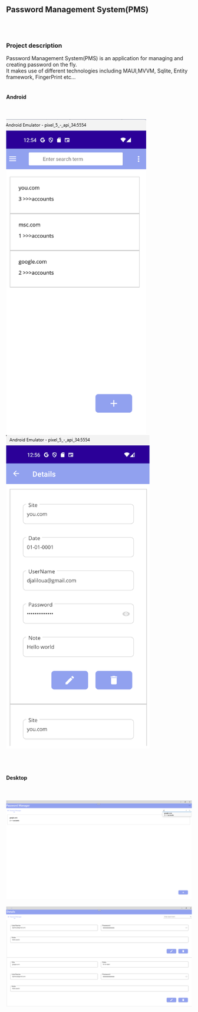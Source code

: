 ## Password Management System(PMS)
</br></br>
### Project description
Password Management System(PMS) is an application for managing and creating password on the fly.</br>
It makes use of different technologies including MAUI,MVVM, Sqlite, Entity framework, FingerPrint etc...
</br></br>
#### Android
</br></br>
![image](images/android_pass.png)
![image](images/android_details.png)

</br></br>
#### Desktop
</br></br>
![image](images/pass1.png)</br></br>
![image](images/pass_details.png)
